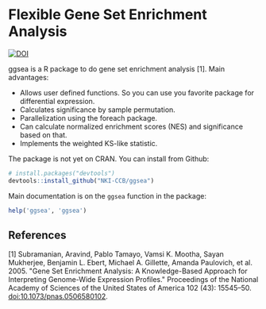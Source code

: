 Flexible Gene Set Enrichment Analysis
=====================================

[![DOI](https://zenodo.org/badge/86062898.svg)](https://zenodo.org/badge/latestdoi/86062898)

ggsea is a R package to do gene set enrichment analysis [1]. Main advantages:

 - Allows user defined functions.
   So you can use you favorite package for differential expression.
 - Calculates significance by sample permutation.
 - Parallelization using the foreach package.
 - Can calculate normalized enrichment scores (NES) and significance based on that.
 - Implements the weighted KS-like statistic.

The package is not yet on CRAN.
You can install from Github:

``` r
# install.packages("devtools")
devtools::install_github("NKI-CCB/ggsea")
```

Main documentation is on the `ggsea` function in the package:

``` r
help('ggsea', 'ggsea')
```

References
----------

[1] Subramanian, Aravind, Pablo Tamayo, Vamsi K. Mootha, Sayan Mukherjee, Benjamin L. Ebert, Michael A. Gillette, Amanda Paulovich, et al. 2005. "Gene Set Enrichment Analysis: A Knowledge-Based Approach for Interpreting Genome-Wide Expression Profiles." Proceedings of the National Academy of Sciences of the United States of America 102 (43): 15545–50. [doi:10.1073/pnas.0506580102](https://dx.doi.org/10.1073/pnas.0506580102).
